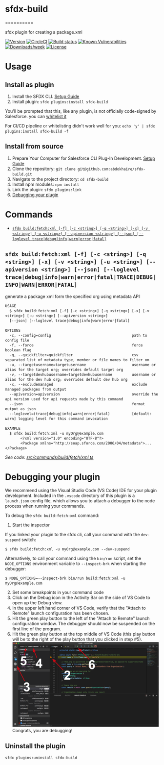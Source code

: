 # sfdx-build
==========

sfdx plugin for creating a package.xml

[![Version](https://img.shields.io/npm/v/sfdx-build.svg)](https://npmjs.org/package/sfdx-build)
[![CircleCI](https://circleci.com/gh/abdokhaire/sfdx-build/tree/master.svg?style=svg)](https://circleci.com/gh/abdokhaire/sfdx-build/tree/master)
[![Build status](https://ci.appveyor.com/api/projects/status/k3if0g2pe0c0hpw7/branch/master?svg=true)](https://ci.appveyor.com/project/abdokhaire/sfdx-build/branch/master)
[![Known Vulnerabilities](https://snyk.io/test/github/abdokhaire/sfdx-build/badge.svg)](https://snyk.io/test/github/abdokhaire/sfdx-build)
[![Downloads/week](https://img.shields.io/npm/dw/sfdx-build.svg)](https://npmjs.org/package/sfdx-build)
[![License](https://img.shields.io/npm/l/sfdx-build.svg)](https://github.com/abdokhaire/sfdx-build/blob/master/package.json)

<!-- [![Codecov](https://codecov.io/gh/abdokhaire/sfdx-build/branch/master/graph/badge.svg)](https://codecov.io/gh/abdokhaire/sfdx-build)  
[![Greenkeeper](https://badges.greenkeeper.io/abdokhaire/sfdx-build.svg)](https://greenkeeper.io/) -->

<!-- toc -->
<!-- tocstop -->

<!-- install -->
# Usage

## Install as plugin

1. Install the SFDX CLI. [Setup Guide](https://developer.salesforce.com/docs/atlas.en-us.sfdx_setup.meta/sfdx_setup/sfdx_setup_install_cli.htm)
2. Install plugin: `sfdx plugins:install sfdx-build`

You'll be prompted that this, like any plugin, is not officially code-signed by Salesforce. you can [whitelist it](https://developer.salesforce.com/blogs/2017/10/salesforce-dx-cli-plugin-update.html)

For CI/CD pipeline or whitelisting didn't work well for you: `echo 'y' | sfdx plugins:install sfdx-build -f`

## Install from source
1. Prepare Your Computer for Salesforce CLI Plug-In Development. [Setup Guide](https://developer.salesforce.com/docs/atlas.en-us.sfdx_cli_plugins.meta/sfdx_cli_plugins/cli_plugins_generate_prepare.htm)
2. Clone the repository: `git clone git@github.com:abdokhaire/sfdx-build.git`
3. Navigate to the project directory: `cd sfdx-build`
4. Install npm modules: `npm install`
5. Link the plugin: `sfdx plugins:link`
6. [Debugging your plugin](#debugging-your-plugin)

<!-- installstop -->

# Commands

<!-- commands -->
* [`sfdx build:fetch:xml [-f] [-c <string>] [-q <string>] [-x] [-v <string>] [-u <string>] [--apiversion <string>] [--json] [--loglevel trace|debug|info|warn|error|fatal]`](#sfdx-buildfetchxml--f--c-string--q-string--x--v-string--u-string---apiversion-string---json---loglevel-tracedebuginfowarnerrorfatal)

## `sfdx build:fetch:xml [-f] [-c <string>] [-q <string>] [-x] [-v <string>] [-u <string>] [--apiversion <string>] [--json] [--loglevel trace|debug|info|warn|error|fatal|TRACE|DEBUG|INFO|WARN|ERROR|FATAL]`

generate a package xml form the specified org using metadata API

```
USAGE
  $ sfdx build:fetch:xml [-f] [-c <string>] [-q <string>] [-x] [-v <string>] [-u <string>] [--apiversion <string>] 
  [--json] [--loglevel trace|debug|info|warn|error|fatal]

OPTIONS
  -c, --config=config                                     path to config file
  -f, --force                                             force boolean flag
  -q, --quickfilter=quickfilter                           csv separated list of metadata type, member or file names to filter on
  -u, --targetusername=targetusername                     username or alias for the target org; overrides default target org
  -v, --targetdevhubusername=targetdevhubusername         username or alias for the dev hub org; overrides default dev hub org
  -x, --excludemanaged                                    exclude managed packages from output
  --apiversion=apiversion                                 override the api version used for api requests made by this command
  --json                                                  format output as json
  --loglevel=(trace|debug|info|warn|error|fatal)          [default: warn] logging level for this command invocation

EXAMPLE
  $ sfdx build:fetch:xml -u myOrg@example.com
       <?xml version="1.0" encoding="UTF-8"?>
       <Package xmlns="http://soap.sforce.com/2006/04/metadata">...</Package>
```

_See code: [src/commands/build/fetch/xml.ts](https://github.com/abdokhaire/sfdx-build/blob/v0.0.3/src/commands/build/fetch/xml.ts)_
<!-- commandsstop -->

# Debugging your plugin
We recommend using the Visual Studio Code (VS Code) IDE for your plugin development. Included in the `.vscode` directory of this plugin is a `launch.json` config file, which allows you to attach a debugger to the node process when running your commands.

To debug the `sfdx build:fetch:xml` command: 
1. Start the inspector
  
If you linked your plugin to the sfdx cli, call your command with the `dev-suspend` switch: 
```sh-session
$ sfdx build:fetch:xml -u myOrg@example.com --dev-suspend
```
  
Alternatively, to call your command using the `bin/run` script, set the `NODE_OPTIONS` environment variable to `--inspect-brk` when starting the debugger:
```sh-session
$ NODE_OPTIONS=--inspect-brk bin/run build:fetch:xml -u myOrg@example.com
```

2. Set some breakpoints in your command code
3. Click on the Debug icon in the Activity Bar on the side of VS Code to open up the Debug view.
4. In the upper left hand corner of VS Code, verify that the "Attach to Remote" launch configuration has been chosen.
5. Hit the green play button to the left of the "Attach to Remote" launch configuration window. The debugger should now be suspended on the first line of the program. 
6. Hit the green play button at the top middle of VS Code (this play button will be to the right of the play button that you clicked in step #5).
<br><img src=".images/vscodeScreenshot.png" width="480" height="278"><br>
Congrats, you are debugging!

## Uninstall the plugin
```
sfdx plugins:uninstall sfdx-build
```
